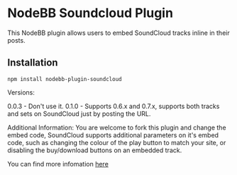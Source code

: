 # NodeBB Soundcloud Plugin

This NodeBB plugin allows users to embed SoundCloud tracks inline in their posts.

## Installation

    npm install nodebb-plugin-soundcloud
    
Versions: 

0.0.3 - Don't use it. 
0.1.0 - Supports 0.6.x and 0.7.x, supports both tracks and sets on SoundCloud just by posting the URL. 

Additional Information: You are welcome to fork this plugin and change the embed code, SoundCloud supports additional parameters on it's embed code, such as changing the colour of the play button to match your site, or disabling the buy/download buttons on an embedded track. 

You can find more infomation [here](https://developers.soundcloud.com/docs/widget#parameters)
